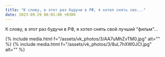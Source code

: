 ```yaml
---
title: "К слову, в этот раз будучи в РФ, я хотел снять сво..."
date: 2023-09-29 06:01:00 +0300
---
```


К слову, в этот раз будучи в РФ, я хотел снять свой лучший "фильм"...


{% include media.html f="/assets/vk_photos/3/AA7uMhZvTM0.jpg" alt="" %}
{% include media.html f="/assets/vk_photos/3/8uL7hXW0JCI.jpg" alt="" %}
